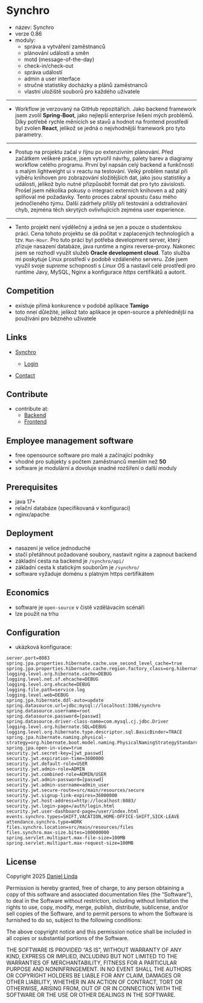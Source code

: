 # Synchro

- název: Synchro
- verze 0.86
- moduly:
    - správa a vytváření zaměstnanců
    - plánování událostí a směn
    - motd (message-of-the-day)
    - check-in/check-out
    - správa událostí
    - admin a user interface
    - stručné statistiky docházky a plánů zaměstnanců
    - vlastní uložiště souborů pro každého uživatele

---

- Workflow je verzovaný na GitHub repozitářích.
  Jako backend framework jsem zvolil **Spring-Boot**, jako nejlepší enterprise řešení mých problémů.
  Díky potřebě rychle měnících se stavů a hodnot na frontend prostředí byl zvolen **React**, jelikož se jedná o
  nejvhodnější framework pro tyto parametry.

---

- Postup na projektu začal v říjnu po extenzivním plánování. Před začátkem veškeré práce, jsem vytvořil návrhy, palety
  barev a diagramy workflow celého programu. První byl napsán celý backend a funkčnosti s malým lightweight ui v reactu
  na testování. Velký problém nastal při výběru knihoven pro zobrazování složitějších dat, jako jsou statistiky a
  události, jelikož bylo nutné přizpůsobit formát dat pro tyto závislosti. Prošel jsem několika pokusy o integraci
  externích knihoven a až pátý splňoval mé požadavky. Tento proces zabral spoustu času mého jednočleného týmu.
  Další zádrhely přišly při testování a odstraňování chyb, zejména těch skrytých ovlivňujících zejména user experience.

---

- Tento projekt není výdělečný a jedná se jen a pouze o studentskou práci. Cena tohoto projektu se dá počítat v
  zaplacených technologiich a tzv. `Man-Hour`. Pro tuto práci byl potřeba development server, který zřizuje nasazení
  databáze, java runtime a nginx reverse-proxy. Nakonec jsem se rozhodl využít služeb **Oracle development cloud**. Tato
  služba mi poskytuje Linux prostředí v podobě vzdáleného serveru. Zde jsem využil svoje *supreme* schopnosti s *Linux
  OS* a nastavil celé prostředí pro runtime Javy, MySQL, Nginx a konfigurace *https* certifikátů a autorit.

## Competition

- existuje přímá konkurence v podobě aplikace **Tamigo**
- toto nneí důležité, jelikož tato aplikace je open-source a přehlednější na používání pro bězného uživatele

## Links

- [Synchro](https://daniellinda.net)
    - [Login](https://daniellinda.net/synchro/api/auth/index.html)

- [Contact](https://daniellinda.net/linktree/)

## Contribute

- contribute at:
    - [Backend](https://github.com/WMeindW/synchro-backend)
    - [Frontend](https://github.com/WMeindW/synchro-react)

## Employee management software

- free opensource software pro malé a začínající podniky
- vhodné pro subjekty s počtem zaměstnanců menším než **50**
- software je modulární a dovoluje snadné rozšíření o další moduly

## Prerequisites

- java 17+
- relační databáze (specifikovaná v konfiguraci)
- nginx/apache

## Deployment

- nasazení je velice jednoduché
- stačí přetáhnout požadované soubory, nastavit nginx a zapnout backend
- základní cesta na backend je `/synchro/api/`
- základní cesta k statickým souborům je `/synchro/`
- software vyžaduje doménu s platným https certifikátem

## Economics

- software je `open-source` v čistě vzdělávacím scénáři
- lze použít na trhu

## Configuration

- ukázková konfigurace:

```properties
server.port=8083
spring.jpa.properties.hibernate.cache.use_second_level_cache=true
spring.jpa.properties.hibernate.cache.region.factory_class=org.hibernate.cache.ehcache.EhCacheRegionFactory
logging.level.org.hibernate.cache=DEBUG
logging.level.net.sf.ehcache=DEBUG
logging.level.org.ehcache=DEBUG
logging.file.path=service.log
logging.level.web=DEBUG
spring.jpa.hibernate.ddl-auto=update
spring.datasource.url=jdbc:mysql://localhost:3306/synchro
spring.datasource.username=root
spring.datasource.password=[passwd]
spring.datasource.driver-class-name=com.mysql.cj.jdbc.Driver
logging.level.org.hibernate.SQL=DEBUG
logging.level.org.hibernate.type.descriptor.sql.BasicBinder=TRACE
spring.jpa.hibernate.naming.physical-strategy=org.hibernate.boot.model.naming.PhysicalNamingStrategyStandardImpl
spring.jpa.open-in-view=true
security.jwt.secret-key=[jwt_passwd]
security.jwt.expiration-time=3600000
security.jwt.default-role=USER
security.jwt.admin-role=ADMIN
security.jwt.combined-role=ADMIN/USER
security.jwt.admin-password=[passwd]
security.jwt.admin-username=admin_user
security.jwt.secure-route=src/main/resources/secure
security.jwt.signup-link-expires=36000000
security.jwt.host-address=http://localhost:8083/
security.jwt.login-page=/auth/login.html
security.jwt.user-dashboard-page=/user/index.html
events.synchro.types=SHIFT,VACATION,HOME-OFFICE-SHIFT,SICK-LEAVE
attendance.synchro.type=WORK
files.synchro.location=src/main/resources/files
files.synchro.max-size.bites=100000000
spring.servlet.multipart.max-file-size=100MB
spring.servlet.multipart.max-request-size=100MB
```

## License

Copyright 2025 [Daniel Linda](https://daniellinda.net/linktree/)

Permission is hereby granted, free of charge, to any person obtaining a copy of this software and associated
documentation files (the “Software”), to deal in the Software without restriction, including without limitation the
rights to use, copy, modify, merge, publish, distribute, sublicense, and/or sell copies of the Software, and to permit
persons to whom the Software is furnished to do so, subject to the following conditions:

The above copyright notice and this permission notice shall be included in all copies or substantial portions of the
Software.

THE SOFTWARE IS PROVIDED “AS IS”, WITHOUT WARRANTY OF ANY KIND, EXPRESS OR IMPLIED, INCLUDING BUT NOT LIMITED TO THE
WARRANTIES OF MERCHANTABILITY, FITNESS FOR A PARTICULAR PURPOSE AND NONINFRINGEMENT. IN NO EVENT SHALL THE AUTHORS OR
COPYRIGHT HOLDERS BE LIABLE FOR ANY CLAIM, DAMAGES OR OTHER LIABILITY, WHETHER IN AN ACTION OF CONTRACT, TORT OR
OTHERWISE, ARISING FROM, OUT OF OR IN CONNECTION WITH THE SOFTWARE OR THE USE OR OTHER DEALINGS IN THE SOFTWARE.